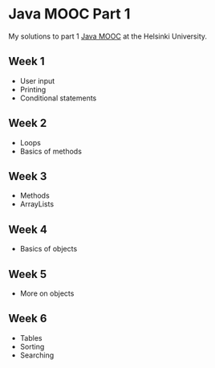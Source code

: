# Java MOOC Part 1

My solutions to part 1 [Java MOOC](https://moocfi.github.io/courses/2013/programming-part-1) at the Helsinki University.

## Week 1
- User input
- Printing
- Conditional statements

## Week 2
- Loops
- Basics of methods

## Week 3
- Methods
- ArrayLists

## Week 4
- Basics of objects

## Week 5
- More on objects

## Week 6
- Tables
- Sorting
- Searching
